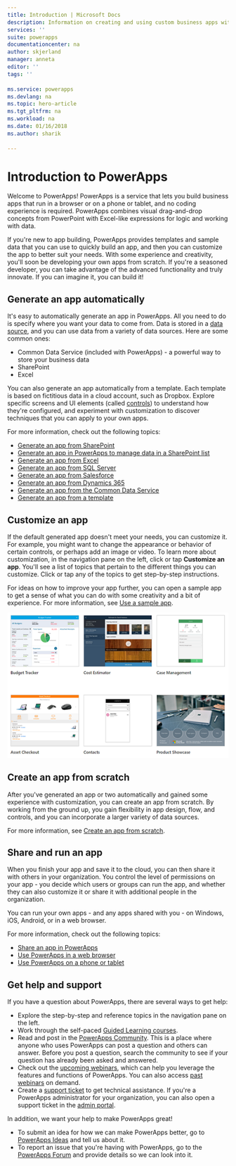 ```yaml
---
title: Introduction | Microsoft Docs
description: Information on creating and using custom business apps with Microsoft PowerApps
services: ''
suite: powerapps
documentationcenter: na
author: skjerland
manager: anneta
editor: ''
tags: ''

ms.service: powerapps
ms.devlang: na
ms.topic: hero-article
ms.tgt_pltfrm: na
ms.workload: na
ms.date: 01/16/2018
ms.author: sharik

---
```

# Introduction to PowerApps
Welcome to PowerApps! PowerApps is a service that lets you build business apps that run in a browser or on a phone or tablet, and no coding experience is required. PowerApps combines visual drag-and-drop concepts from PowerPoint with Excel-like expressions for logic and working with data.

If you're new to app building, PowerApps provides templates and sample data that you can use to quickly build an app, and then you can customize the app to better suit your needs. With some experience and creativity, you'll soon be developing your own apps from scratch. If you're a seasoned developer, you can take advantage of the advanced functionality and truly innovate. If you can imagine it, you can build it!

## Generate an app automatically
It's easy to automatically generate an app in PowerApps. All you need to do is specify where you want your data to come from. Data is stored in a [data source](connections-list.md), and you can use data from a variety of data sources. Here are some common ones:

* Common Data Service (included with PowerApps) - a powerful way to store your business data
* SharePoint
* Excel

You can also generate an app automatically from a template. Each template is based on fictitious data in a cloud account, such as Dropbox. Explore specific screens and UI elements (called [controls](reference-properties.md)) to understand how they're configured, and experiment with customization to discover techniques that you can apply to your own apps.

For more information, check out the following topics:

* [Generate an app from SharePoint](generate-app-from-sharepoint-list-interface.md)
* [Generate an app in PowerApps to manage data in a SharePoint list](app-from-sharepoint.md)
* [Generate an app from Excel](get-started-create-from-data.md)
* [Generate an app from SQL Server](connections/connection-azure-sqldatabase.md)
* [Generate an app from Salesforce](add-manage-connections.md)
* [Generate an app from Dynamics 365](connections/connection-dynamics-crmonline.md)
* [Generate an app from the Common Data Service](data-platform-create-app.md)
* [Generate an app from a template](get-started-test-drive.md)

## Customize an app
If the default generated app doesn't meet your needs, you can customize it. For example, you might want to change the appearance or behavior of certain controls, or perhaps add an image or video. To learn more about customization, in the navigation pane on the left, click or tap **Customize an app**. You'll see a list of topics that pertain to the different things you can customize. Click or tap any of the topics to get step-by-step instructions.

For ideas on how to improve your app further, you can open a sample app to get a sense of what you can do with some creativity and a bit of experience. For more information, see [Use a sample app](open-and-run-a-sample-app.md).

![Sample apps](./media/getting-started/sample-apps.png)

## Create an app from scratch
After you've generated an app or two automatically and gained some experience with customization, you can create an app from scratch. By working from the ground up, you gain flexibility in app design, flow, and controls, and you can incorporate a larger variety of data sources.

For more information, see [Create an app from scratch](get-started-create-from-blank.md).

## Share and run an app
When you finish your app and save it to the cloud, you can then share it with others in your organization. You control the level of permissions on your app - you decide which users or groups can run the app, and whether they can also customize it or share it with additional people in the organization.

You can run your own apps - and any apps shared with you - on Windows, iOS, Android, or in a web browser.

For more information, check out the following topics:

* [Share an app in PowerApps](share-app.md)
* [Use PowerApps in a web browser](../user/run-app-browser.md)
* [Use PowerApps on a phone or tablet](../user/run-app-client.md)

## Get help and support
If you have a question about PowerApps, there are several ways to get help:

* Explore the step-by-step and reference topics in the navigation pane on the left.
* Work through the self-paced [Guided Learning courses](https://docs.microsoft.com/powerapps/guided-learning/).
* Read and post in the [PowerApps Community](https://aka.ms/powerapps-community). This is a place where anyone who uses PowerApps can post a question and others can answer. Before you post a question, search the community to see if your question has already been asked and answered.
* Check out the [upcoming webinars](webinars-listing.md#upcoming-webinars), which can help you leverage the features and functions of PowerApps. You can also access [past webinars](webinars-listing.md#past-webinars) on demand.
* Create a [support ticket](https://powerapps.microsoft.com/support/pro/) to get technical assistance. If you're a PowerApps administrator for your organization, you can also open a support ticket in the [admin portal](https://portal.office.com/Support/Support.aspx).

In addition, we want your help to make PowerApps great!

* To submit an idea for how we can make PowerApps better, go to [PowerApps Ideas](https://powerusers.microsoft.com/t5/PowerApps-Ideas/idb-p/PowerAppsIdeas) and tell us about it.
* To report an issue that you're having with PowerApps, go to the [PowerApps Forum](https://powerusers.microsoft.com/t5/General-Discussion/bd-p/PowerAppsForum1) and provide details so we can look into it.
